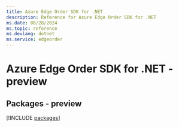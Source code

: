 ```yaml
---
title: Azure Edge Order SDK for .NET
description: Reference for Azure Edge Order SDK for .NET
ms.date: 08/28/2024
ms.topic: reference
ms.devlang: dotnet
ms.service: edgeorder
---
```

# Azure Edge Order SDK for .NET - preview
## Packages - preview
[!INCLUDE [packages](edge-order-index.md)]